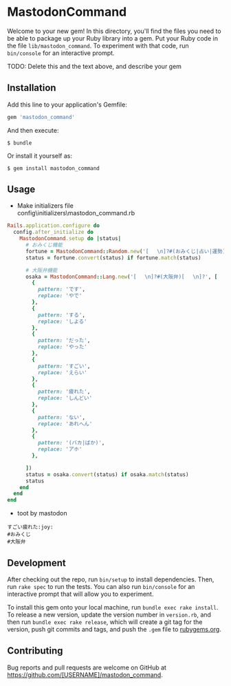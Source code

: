 # MastodonCommand

Welcome to your new gem! In this directory, you'll find the files you need to be able to package up your Ruby library into a gem. Put your Ruby code in the file `lib/mastodon_command`. To experiment with that code, run `bin/console` for an interactive prompt.

TODO: Delete this and the text above, and describe your gem

## Installation

Add this line to your application's Gemfile:

```ruby
gem 'mastodon_command'
```

And then execute:

    $ bundle

Or install it yourself as:

    $ gem install mastodon_command

## Usage

- Make initializers file  
config\initializers\mastodon_command.rb

```ruby
Rails.application.configure do
  config.after_initialize do
    MastodonCommand.setup do |status|
      # おみくじ機能
      fortune = MastodonCommand::Random.new('[ 　\n]?#(おみくじ|占い|運勢)[ 　\n]?', %w(大吉 中吉 小吉 吉 半吉 凶 大凶))
      status = fortune.convert(status) if fortune.match(status)

      # 大阪弁機能
      osaka = MastodonCommand::Lang.new('[ 　\n]?#(大阪弁)[ 　\n]?', [
        {
          pattern: 'です',
          replace: 'やで'
        },
        {
          pattern: 'する',
          replace: 'しよる'
        },
        {
          pattern: 'だった',
          replace: 'やった'
        },
        {
          pattern: 'すごい',
          replace: 'えらい'
        },
        {
          pattern: '疲れた',
          replace: 'しんどい'
        },
        {
          pattern: 'ない',
          replace: 'あれへん'
        },
        {
          pattern: '(バカ|ばか)',
          replace: 'アホ'
        },

      ])
      status = osaka.convert(status) if osaka.match(status)
      status
    end
  end
end
```

- toot by mastodon

```text
すごい疲れた:joy: 
#おみくじ
#大阪弁
```

## Development

After checking out the repo, run `bin/setup` to install dependencies. Then, run `rake spec` to run the tests. You can also run `bin/console` for an interactive prompt that will allow you to experiment.

To install this gem onto your local machine, run `bundle exec rake install`. To release a new version, update the version number in `version.rb`, and then run `bundle exec rake release`, which will create a git tag for the version, push git commits and tags, and push the `.gem` file to [rubygems.org](https://rubygems.org).

## Contributing

Bug reports and pull requests are welcome on GitHub at https://github.com/[USERNAME]/mastodon_command.
